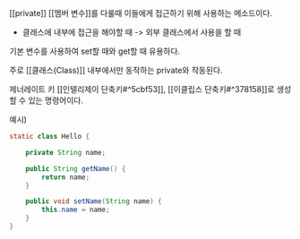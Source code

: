 [[private]] [[멤버 변수]]를 다룰때 이들에게 접근하기 위해 사용하는 메소드이다.
- 클래스에 내부에 접근을 해야할 때 -> 외부 클래스에서 사용을 할 때

기본 변수를 사용하여 set할 때와 get할 때 유용하다. 

주로 [[클래스(Class)]] 내부에서만 동작하는 private와 작동된다.

  

제너레이트 키 [[인텔리제이 단축키#^5cbf53]], [[이클립스 단축키#^378158]]로 생성할 수 있는 명령어이다.


예시)
```java
static class Hello {

	private String name;

	public String getName() {
		return name;
	}

	public void setName(String name) {
		this.name = name;
	}
}
```

